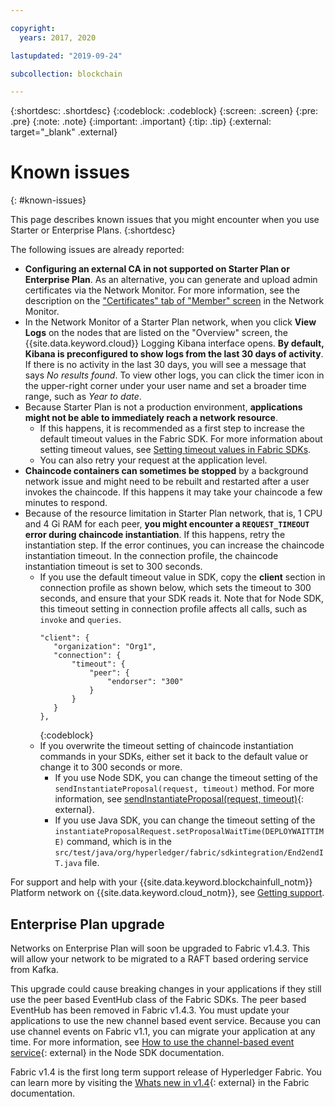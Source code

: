 ```yaml
---

copyright:
  years: 2017, 2020

lastupdated: "2019-09-24"

subcollection: blockchain

---
```


{:shortdesc: .shortdesc}
{:codeblock: .codeblock}
{:screen: .screen}
{:pre: .pre}
{:note: .note}
{:important: .important}
{:tip: .tip}
{:external: target="_blank" .external}

# Known issues
{: #known-issues}

This page describes known issues that you might encounter when you use Starter or Enterprise Plans.
{:shortdesc}

The following issues are already reported:
- **Configuring an external CA in not supported on Starter Plan or Enterprise Plan**. As an alternative, you can generate and upload admin certificates via the Network Monitor. For more information, see the description on the ["Certificates" tab of "Member" screen](/docs/blockchain?topic=blockchain-ibp-dashboard#ibp-dashboard-members) in the Network Monitor.
- In the Network Monitor of a Starter Plan network, when you click **View Logs** on the nodes that are listed on the "Overview" screen, the {{site.data.keyword.cloud}} Logging Kibana interface opens. **By default, Kibana is preconfigured to show logs from the last 30 days of activity**. If there is no activity in the last 30 days, you will see a message that says *No results found*. To view other logs, you can click the timer icon in the upper-right corner under your user name and set a broader time range, such as *Year to date*.
- Because Starter Plan is not a production environment, **applications might not be able to immediately reach a network resource**.
  - If this happens, it is recommended as a first step to increase the default timeout values in the Fabric SDK. For more information about setting timeout values, see [Setting timeout values in Fabric SDKs](/docs/blockchain?topic=blockchain-best-practices-app#best-practices-app-set-timeout-in-sdk).
  - You can also retry your request at the application level.
- **Chaincode containers can sometimes be stopped** by a background network issue and might need to be rebuilt and restarted after a user invokes the chaincode. If this happens it may take your chaincode a few minutes to respond.
- Because of the resource limitation in Starter Plan network, that is, 1 CPU and 4 Gi RAM for each peer, **you might encounter a `REQUEST_TIMEOUT` error during chaincode instantiation**. If this happens, retry the instantiation step. If the error continues, you can increase the chaincode instantiation timeout. In the connection profile, the chaincode instantiation timeout is set to 300 seconds.
  - If you use the default timeout value in SDK, copy the **client** section in connection profile as shown below, which sets the timeout to 300 seconds, and ensure that your SDK reads it. Note that for Node SDK, this timeout setting in connection profile affects all calls, such as `invoke` and `queries`.
    ```
    "client": {
       "organization": "Org1",
       "connection": {
           "timeout": {
               "peer": {
                   "endorser": "300"
               }
           }
       }
    },
    ```
    {:codeblock}
  - If you overwrite the timeout setting of chaincode instantiation commands in your SDKs, either set it back to the default value or change it to 300 seconds or more.
    - If you use Node SDK, you can change the timeout setting of the `sendInstantiateProposal(request, timeout)` method. For more information, see [sendInstantiateProposal(request, timeout)](https://hyperledger.github.io/fabric-sdk-node/release-1.4/Channel.html#sendInstantiateProposal){: external}.
    - If you use Java SDK, you can change the timeout setting of the `instantiateProposalRequest.setProposalWaitTime(DEPLOYWAITTIME)` command, which is in the `src/test/java/org/hyperledger/fabric/sdkintegration/End2endIT.java` file.

For support and help with your {{site.data.keyword.blockchainfull_notm}} Platform network on {{site.data.keyword.cloud_notm}}, see [Getting support](/docs/blockchain?topic=blockchain-blockchain-support#blockchain-support).

## Enterprise Plan upgrade

Networks on Enterprise Plan will soon be upgraded to Fabric v1.4.3. This will allow your network to be migrated to a RAFT based ordering service from Kafka.

This upgrade could cause breaking changes in your applications if they still use the peer based EventHub class of the Fabric SDKs. The peer based EventHub has been removed in Fabric v1.4.3. You must update your applications to use the new channel based event service. Because you can use channel events on Fabric v1.1, you can migrate your application at any time. For more information, see [How to use the channel-based event service](https://hyperledger.github.io/fabric-sdk-node/release-1.4/tutorial-channel-events.html){: external} in the Node SDK documentation.

Fabric v1.4 is the first long term support release of Hyperledger Fabric. You can learn more by visiting the [Whats new in v1.4](https://hyperledger-fabric.readthedocs.io/en/release-1.4/whatsnew.html){: external} in the Fabric documentation.
